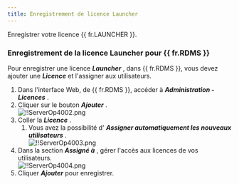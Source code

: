 ```yaml
---
title: Enregistrement de licence Launcher
---
```

Enregistrer votre licence {{ fr.LAUNCHER }}.  

### Enregistrement de la licence Launcher pour {{ fr.RDMS }} 

Pour enregistrer une licence ***Launcher*** , dans {{ fr.RDMS }}, vous devez ajouter une ***Licence*** et l'assigner aux utilisateurs.  

1. Dans l'interface Web, de {{ fr.RDMS }}, accéder à ***Administration - Licences*** . 
1. Cliquer sur le bouton ***Ajouter*** .  
![!!ServerOp4002.png](https://webdevolutions.azureedge.net/docs/fr/server/ServerOp4002.png) 
1. Coller la ***Licence*** . 
    1. Vous avez la possibilité d' ***Assigner automatiquement les nouveaux utilisateurs*** .  
![!!ServerOp4003.png](https://webdevolutions.azureedge.net/docs/fr/server/ServerOp4003.png) 
1. Dans la section ***Assigné à*** , gérer l'accès aux licences de vos utilisateurs.  
![!!ServerOp4004.png](https://webdevolutions.azureedge.net/docs/fr/server/ServerOp4004.png) 
1. Cliquer ***Ajouter*** pour enregistrer. 

